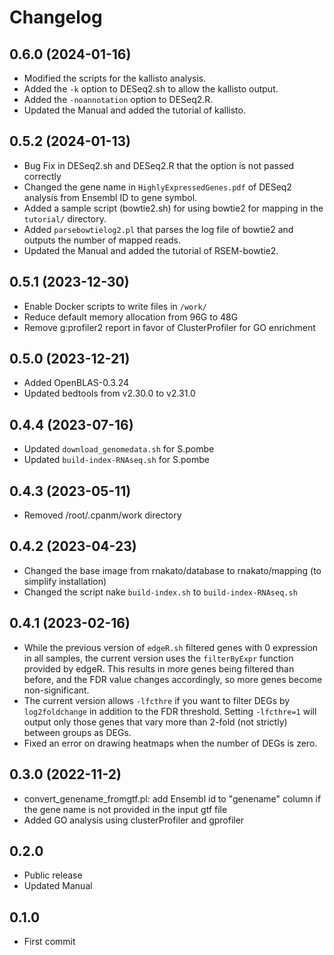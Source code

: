 # Changelog

## 0.6.0 (2024-01-16)
- Modified the scripts for the kallisto analysis.
- Added the `-k` option to DESeq2.sh to allow the kallisto output.
- Added the `-noannotation` option to DESeq2.R.
- Updated the Manual and added the tutorial of kallisto.

## 0.5.2 (2024-01-13)
- Bug Fix in DESeq2.sh and DESeq2.R that the option is not passed correctly
- Changed the gene name in `HighlyExpressedGenes.pdf` of DESeq2 analysis from Ensembl ID to gene symbol.
- Added a sample script (bowtie2.sh) for using bowtie2 for mapping in the `tutorial/` directory.
- Added `parsebowtielog2.pl` that parses the log file of bowtie2 and outputs the number of mapped reads.
- Updated the Manual and added the tutorial of RSEM-bowtie2.

## 0.5.1 (2023-12-30)
- Enable Docker scripts to write files in `/work/`
- Reduce default memory allocation from 96G to 48G
- Remove g:profiler2 report in favor of ClusterProfiler for GO enrichment

## 0.5.0 (2023-12-21)
- Added OpenBLAS-0.3.24
- Updated bedtools from v2.30.0 to v2.31.0

## 0.4.4 (2023-07-16)
- Updated `download_genomedata.sh` for S.pombe
- Updated `build-index-RNAseq.sh` for S.pombe

## 0.4.3 (2023-05-11)
- Removed /root/.cpanm/work directory

## 0.4.2 (2023-04-23)
- Changed the base image from rnakato/database to rnakato/mapping (to simplify installation)
- Changed the script nake ``build-index.sh`` to ``build-index-RNAseq.sh``

## 0.4.1 (2023-02-16)
- While the previous version of ``edgeR.sh`` filtered genes with 0 expression in all samples, the current version uses the ``filterByExpr`` function provided by edgeR. This results in more genes being filtered than before, and the FDR value changes accordingly, so more genes become non-significant.
- The current version allows ``-lfcthre`` if you want to filter DEGs by ``log2foldchange`` in addition to the FDR threshold. Setting ``-lfcthre=1`` will output only those genes that vary more than 2-fold (not strictly) between groups as DEGs.
- Fixed an error on drawing heatmaps when the number of DEGs is zero.

## 0.3.0 (2022-11-2)
- convert_genename_fromgtf.pl: add Ensembl id to "genename" column if the gene name is not provided in the input gtf file
- Added GO analysis using clusterProfiler and gprofiler

## 0.2.0
- Public release
- Updated Manual

## 0.1.0
- First commit
